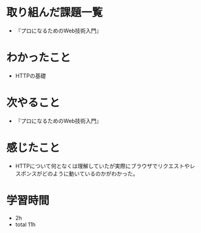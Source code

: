 # 取り組んだ課題一覧
- 『プロになるためのWeb技術入門』

# わかったこと
- HTTPの基礎

# 次やること
- 『プロになるためのWeb技術入門』

# 感じたこと
- HTTPについて何となくは理解していたが実際にブラウザでリクエストやレスポンスがどのように動いているのかがわかった。

# 学習時間
- 2h
- total 11h



